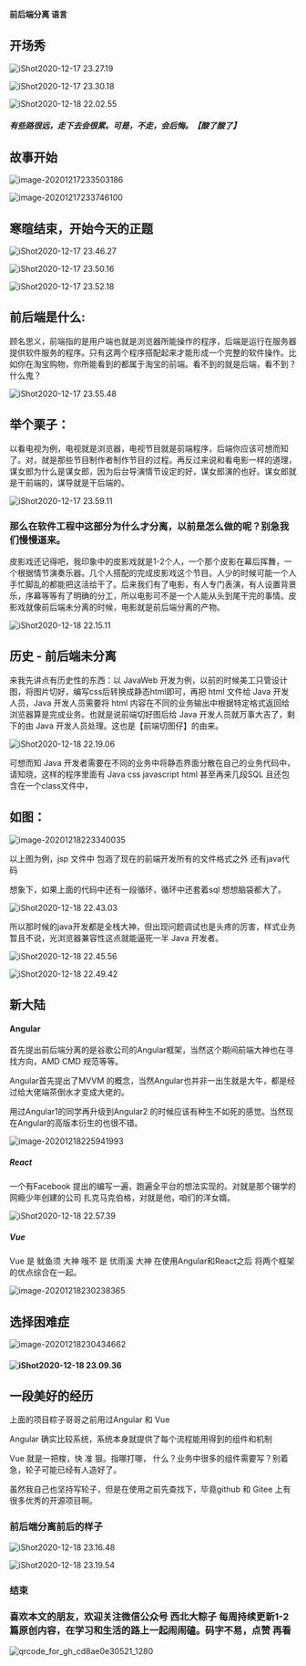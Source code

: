 







**前后端分离 语言**



##                                  开场秀

![iShot2020-12-17 23.27.19](https://gitee.com/stivepeim/img4mk/raw/master/20201218215655.png)

![iShot2020-12-17 23.30.18](https://gitee.com/stivepeim/img4mk/raw/master/20201218220008.png)

![iShot2020-12-18 22.02.55](https://gitee.com/stivepeim/img4mk/raw/master/20201218220337.png)

##### 有些路很远，走下去会很累。可是，不走，会后悔。【酸了酸了】



## **故事开始**

![image-20201217233503186](https://gitee.com/stivepeim/img4mk/raw/master/20201217233503.png)

![image-20201217233746100](https://gitee.com/stivepeim/img4mk/raw/master/20201217233746.png)

## 寒暄结束，开始今天的正题



![iShot2020-12-17 23.46.27](https://gitee.com/stivepeim/img4mk/raw/master/20201217234651.png)

![iShot2020-12-17 23.50.16](https://gitee.com/stivepeim/img4mk/raw/master/20201217235051.png)

![iShot2020-12-17 23.52.18](https://gitee.com/stivepeim/img4mk/raw/master/20201217235229.png)



## **前后端是什么:**

顾名思义，前端指的是用户端也就是浏览器所能操作的程序，后端是运行在服务器提供软件服务的程序。只有这两个程序搭配起来才能形成一个完整的软件操作。比如你在淘宝购物，你所能看到的都属于淘宝的前端。看不到的就是后端，看不到？什么鬼？

![iShot2020-12-17 23.55.48](https://gitee.com/stivepeim/img4mk/raw/master/20201217235555.png)

## **举个栗子：**

以看电视为例，电视就是浏览器，电视节目就是前端程序，后端你应该可想而知了。对，就是那些节目制作者制作节目的过程。再反过来说和看电影一样的道理，谋女郎为什么是谋女郎，因为后台导演情节设定的好，谋女郎演的也好。谋女郎就是干前端的，谋导就是干后端的。

![iShot2020-12-17 23.59.11](https://gitee.com/stivepeim/img4mk/raw/master/20201217235935.png)

### 那么在软件工程中这部分为什么才分离，以前是怎么做的呢？别急我们慢慢道来。

皮影戏还记得吧，我印象中的皮影戏就是1-2个人，一个那个皮影在幕后挥舞，一个根据情节演奏乐器。几个人搭配的完成皮影戏这个节目。人少的时候可能一个人手忙脚乱的都能把这活给干了。后来我们有了电影，有人专门表演，有人设置背景乐，序幕等等有了明确的分工，所以电影可不是一个人能从头到尾干完的事情。皮影戏就像前后端未分离的时候，电影就是前后端分离的产物。

![iShot2020-12-18 22.15.11](https://gitee.com/stivepeim/img4mk/raw/master/20201218221517.png)

## **历史 - 前后端未分离**

来我先讲点有历史性的东西：以 JavaWeb 开发为例，以前的时候美工只管设计图，将图片切好，编写css后转换成静态html即可，再把 html 文件给 Java 开发人员，Java 开发人员需要将 html 内容在不同的业务输出中根据特定格式返回给浏览器算是完成业务。也就是说前端切好图后给 Java 开发人员就万事大吉了，剩下的由 Java 开发人员处理。这也是【前端切图仔】的由来。

![iShot2020-12-18 22.19.06](https://gitee.com/stivepeim/img4mk/raw/master/20201218221911.png)

可想而知 Java 开发者需要在不同的业务中将静态界面分散在自己的业务代码中，请知晓，这样的程序里面有 Java css javascript html 甚至再来几段SQL 且还包含在一个class文件中，

## **如图：**

![image-20201218223340035](https://gitee.com/stivepeim/img4mk/raw/master/20201218223340.png)

以上图为例，jsp 文件中 包涵了现在的前端开发所有的文件格式之外 还有java代码 

想象下，如果上面的代码中还有一段循环，循环中还套着sql 想想脑袋都大了。

![iShot2020-12-18 22.43.03](https://gitee.com/stivepeim/img4mk/raw/master/20201218224326.png)

所以那时候的java开发都是全栈大神，但出现问题调试也是头疼的厉害，样式业务暂且不说，光浏览器兼容性这点就能逼死一半 Java 开发者。

![iShot2020-12-18 22.45.56](https://gitee.com/stivepeim/img4mk/raw/master/20201218224608.png)

![iShot2020-12-18 22.49.42](https://gitee.com/stivepeim/img4mk/raw/master/20201218224956.png)

## **新大陆**

#### **Angular**

首先提出前后端分离的是谷歌公司的Angular框架，当然这个期间前端大神也在寻找方向，AMD CMD 规范等等。

Angular首先提出了MVVM 的概念，当然Angular也并非一出生就是大牛，都是经过给大佬端茶倒水才变成大佬的。

用过Angular1的同学再升级到Angular2 的时候应该有种生不如死的感觉。当然现在Angular的高版本衍生的也很不错。

![image-20201218225941993](https://gitee.com/stivepeim/img4mk/raw/master/20201218225942.png)

##### React

一个有Facebook 提出的编写一遍，跑遍全平台的想法实现的。对就是那个辍学的网瘾少年创建的公司 扎克马克伯格，对就是他，咱们的洋女婿。

![iShot2020-12-18 22.57.39](https://gitee.com/stivepeim/img4mk/raw/master/20201218225756.png)

##### **Vue**

Vue 是 鱿鱼须 大神 哦不 是 优雨溪 大神 在使用Angular和React之后 将两个框架的优点综合在一起。

![image-20201218230238365](https://gitee.com/stivepeim/img4mk/raw/master/20201218230238.png)

## **选择困难症**

![image-20201218230434662](https://gitee.com/stivepeim/img4mk/raw/master/20201218230434.png)

#### ![iShot2020-12-18 23.09.36](https://gitee.com/stivepeim/img4mk/raw/master/20201218230948.png)

## 一段美好的经历

上面的项目粽子哥哥之前用过Angular 和 Vue

Angular 确实比较系统，系统本身就提供了每个流程能用得到的组件和机制

Vue 就是一把梭，快 准 狠。指哪打哪， 什么？业务中很多的组件需要写？别着急，轮子可能已经有人造好了。

虽然我自己也坚持写轮子，但是在使用之前先查找下，毕竟github 和 Gitee 上有很多优秀的开源项目啊。

### 前后端分离前后的样子

![iShot2020-12-18 23.16.48](https://gitee.com/stivepeim/img4mk/raw/master/20201218231712.png)

![iShot2020-12-18 23.19.54](https://gitee.com/stivepeim/img4mk/raw/master/20201218232006.png)

### 结束

### 喜欢本文的朋友，欢迎关注微信公众号 西北大粽子 每周持续更新1-2篇原创内容，在学习和生活的路上一起闹闹磕。码字不易，点赞 再看

![qrcode_for_gh_cd8ae0e30521_1280](https://gitee.com/stivepeim/img4mk/raw/master/20201218232623.jpg)
